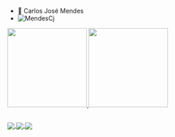 - 👋 Carlos José Mendes
- <img src="https://komarev.com/ghpvc/?username=MendesCJ&color=green" alt="MendesCj" /> 
<!---- 👀 I’m interested in ...
- 🌱 I’m currently learning ...
- 💞️ I’m looking to collaborate on ...
- 📫 How to reach me ...
--->

<div>
  <a href="https://github.com/MendesCJ">
  <img height="180em" src="https://github-readme-stats.vercel.app/api?username=MendesCJ&show_icons=true&theme=dark&include_all_commits=true&count_private=true"/>
  <img height="180em" src="https://github-readme-stats.vercel.app/api/top-langs/?username=MendesCJ&layout=compact&langs_count=7&theme=dark"/>
</div>

 ##
  
<div>
  <a href="https://github.com/MendesCJ/Snake">
    <img align="center" src="https://github-readme-stats.vercel.app/api/pin/?username=MendesCJ&theme=dark&repo=Snake" />
  </a>
  <a href="https://github.com/MendesCJ/Caca-Niqueis">
    <img align="center" src="https://github-readme-stats.vercel.app/api/pin/?username=MendesCJ&&theme=dark&repo=Caca-Niqueis" />
  </a>
  <a href="https://github.com/MendesCJ/Equacoes_Lineares">
    <img align="center" src="https://github-readme-stats.vercel.app/api/pin/?username=MendesCJ&&theme=dark&repo=Equacoes_Lineares" />
  </a>
  </div>



